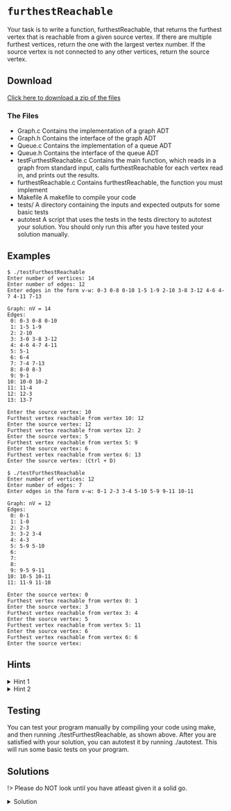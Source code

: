 # `furthestReachable`

Your task is to write a function, furthestReachable, that returns the furthest vertex that is reachable from a given source vertex. If there are multiple furthest vertices, return the one with the largest vertex number. If the source vertex is not connected to any other vertices, return the source vertex.

## Download

[Click here to download a zip of the files](2521/Graphs/furthestReachable.zip ':ignore')

### The Files

- Graph.c	Contains the implementation of a graph ADT
- Graph.h	Contains the interface of the graph ADT
- Queue.c	Contains the implementation of a queue ADT
- Queue.h	Contains the interface of the queue ADT
- testFurthestReachable.c	Contains the main function, which reads in a graph from standard input, calls furthestReachable for each vertex read in, and prints out the results.
- furthestReachable.c	Contains furthestReachable, the function you must implement
- Makefile	A makefile to compile your code
- tests/	A directory containing the inputs and expected outputs for some basic tests
- autotest	A script that uses the tests in the tests directory to autotest your solution. You should only run this after you have tested your solution manually.

## Examples

```
$ ./testFurthestReachable 
Enter number of vertices: 14
Enter number of edges: 12
Enter edges in the form v-w: 0-3 0-8 0-10 1-5 1-9 2-10 3-8 3-12 4-6 4-7 4-11 7-13

Graph: nV = 14
Edges:
 0: 0-3 0-8 0-10
 1: 1-5 1-9
 2: 2-10
 3: 3-0 3-8 3-12
 4: 4-6 4-7 4-11
 5: 5-1
 6: 6-4
 7: 7-4 7-13
 8: 8-0 8-3
 9: 9-1
10: 10-0 10-2
11: 11-4
12: 12-3
13: 13-7

Enter the source vertex: 10
Furthest vertex reachable from vertex 10: 12
Enter the source vertex: 12
Furthest vertex reachable from vertex 12: 2
Enter the source vertex: 5
Furthest vertex reachable from vertex 5: 9
Enter the source vertex: 6
Furthest vertex reachable from vertex 6: 13
Enter the source vertex: (Ctrl + D)
```

```
$ ./testFurthestReachable 
Enter number of vertices: 12
Enter number of edges: 7
Enter edges in the form v-w: 0-1 2-3 3-4 5-10 5-9 9-11 10-11

Graph: nV = 12
Edges:
 0: 0-1
 1: 1-0
 2: 2-3
 3: 3-2 3-4
 4: 4-3
 5: 5-9 5-10
 6:
 7:
 8:
 9: 9-5 9-11
10: 10-5 10-11
11: 11-9 11-10

Enter the source vertex: 0
Furthest vertex reachable from vertex 0: 1
Enter the source vertex: 3
Furthest vertex reachable from vertex 3: 4
Enter the source vertex: 5
Furthest vertex reachable from vertex 5: 11
Enter the source vertex: 6
Furthest vertex reachable from vertex 6: 6
Enter the source vertex: 
```

## Hints

<details>
<summary>Hint 1</summary>
One way to start would be to find the distances of each vertex from the starting vertex.
</details>

<details>
<summary>Hint 2</summary>
To get the distances of each vertex from the starting vertex, you'll need to use breadth-first search, which gives you a predecessor array from which you can calculate the distances.
</details>

## Testing

You can test your program manually by compiling your code using make, and then running ./testFurthestReachable, as shown above. After you are satisfied with your solution, you can autotest it by running ./autotest. This will run some basic tests on your program.

## Solutions

!> Please do NOT look until you have atleast given it a solid go.

<details>
<summary>Solution</summary>

```c
static int *getDistances(Graph g, int src);
static int *bfs(Graph g, int v);

int furthestReachable(Graph g, int src) {
	int *dist = getDistances(g, src);
	
	int furthest = src;
	for (int v = 0; v < GraphNumVertices(g); v++) {
		if (dist[v] != -1 && dist[v] >= dist[furthest]) {
			furthest = v;
		}
	}
	
	return furthest;
}

// gets the distances of all vertices from src
static int *getDistances(Graph g, int src) {
	int *pred = bfs(g, src);

	int nV = GraphNumVertices(g);
	int *distances = malloc(nV * sizeof(int));

	for (int v = 0; v < nV; v++) {
		if (pred[v] == -1) {
			distances[v] = -1;
		} else {
			int distance = 0;
			int curr = v;
			while (curr != src) {
				distance++;
				curr = pred[curr];
			}
			distances[v] = distance;
		}
	}
	
	free(pred);
	return distances;
}

// performs a bfs starting at src and returns an array of predecessors
static int *bfs(Graph g, int src) {
	int nV = GraphNumVertices(g);
	int *pred = malloc(nV * sizeof(int));

	for (int i = 0; i < nV; i++) {
		pred[i] = -1;
	}
	pred[src] = src;
	
	Queue q = QueueNew();
	QueueEnqueue(q, src);

	while (!QueueIsEmpty(q)) {
		int curr = QueueDequeue(q);
		for (int next = 0; next < nV; next++) {
			if (GraphIsAdjacent(g, curr, next) && pred[next] == -1) {
				pred[next] = curr;
				QueueEnqueue(q, next);
			}
		}
	}
	QueueFree(q);
	
	return pred;
}
```

</details>
